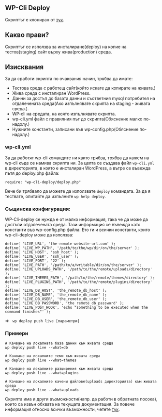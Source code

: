 ## WP-Cli Deploy

Скриптът е клониран от [тук](https://github.com/c10b10/wp-cli-deploy).

## Какво прави?

Скриптът се използва за инсталиране(deploy) на копие на тестов(staging) сайт върху жива(production) среда.

## Изисквания
За да сработи скрипта по очаквания начин, трябва да имате:

* Тестова среда с работещ сайт(който искате да копирате на живата.)
* Жива среда с инсталиран WordPress.
* Данни за достъп до базата данни и съответния mysql потребител на отдалечената среда(Ако изпълнявате скрипта на staging - живата среда.).
* WP-cli на средата, на която изпълнявате скрипта.
* wp-cli.yml файл с правилния път до скрипта(Обяснение малко по-надолу.)
* Нужните константи, записани във wp-config.php(Обяснение по-надолу.)

### wp-cli.yml
За да работят wp-cli командите ни както трябва, трябва да кажем на wp-cli къде се намива скрипта ни. За целта се създава файл ```wp-cli.yml```
в директорията, в която е инсталиран WordPress, а вътре се въвежда пътя до deploy.php файла:
```
require: "wp-cli-deploy/deploy.php"
```
Вече би трябвало да можете да използвате ```deploy``` командата. За да я тествате, опитайте да изпълните ```wp help deploy```.

### Същинска конфигурация:

WP-Cli-deploy се нужда е от малко информация, така че да може да достъпи отдалечената среда. Тази информация се въвежда като
константи във wp-config.php файла. Ето ги и всички константи, които wp-cli-deploy може да използва:
```
define( 'LIVE_URL', 'the-remote-website-url.com' );
define( 'LIVE_WP_PATH', '/path/to/the/wp/dir/on/the/server' );
define( 'LIVE_HOST', 'ssh_host' );
define( 'LIVE_USER', 'ssh_user' );
define( 'LIVE_PORT', '22' );
define( 'LIVE_PATH', '/path/to/a/writable/dir/on/the/server' );
define( 'LIVE_UPLOADS_PATH', '/path/to/the/remote/uploads/directory' );
define( 'LIVE_THEMES_PATH', '/path/to/the/remote/themes/directory' );
define( 'LIVE_PLUGINS_PATH', '/path/to/the/remote/plugins/directory' );
define( 'LIVE_DB_HOST', 'the_remote_db_host' );
define( 'LIVE_DB_NAME', 'the_remote_db_name' );
define( 'LIVE_DB_USER', 'the_remote_db_user' );
define( 'LIVE_DB_PASSWORD', 'the_remote_db_password' );
define( 'LIVE_POST_HOOK', 'echo "something to be executed when the command finishes"' );
```
=> ``` wp deploy push live [параметри]```

### Примери

```
# Качване на локалната база данни към живата среда
wp deploy push live --what=db

# Качване на локалните теми към живата среда
wp deploy push live --what=themes

# Качване на локалните разширения към живата среда
wp deploy push live --what=plugins

# Качване на локалните качени файлове(uploads директорията) към живата среда
wp deploy push live --what=uploads
```

Скрипта има и други възможности(напр. да работи в обратната посока), които са извън обхвата на текущата документация. За
повече информация относно всички възможности, четете [тук](https://github.com/c10b10/wp-cli-deploy/blob/master/README.md).
